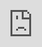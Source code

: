 ```yaml
---
layout: error
title: Home
permalink: /404.html
---
```


<p align="center">
<iframe
  src="https://i.pinimg.com/originals/73/b0/05/73b0054acf8be08b254ba90945a19d09.gif"
  style="
    position: fixed;
    top: 0px;
    bottom: 0px;
    right: 0px;
    width: 100%;
    border: none;
    margin: 0;
    padding: 0;
    overflow: hidden;
    z-index: 999999;
    height: 100%;
  ">
</iframe>
</p>
